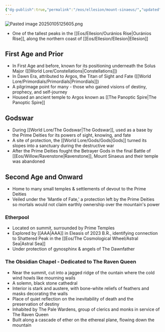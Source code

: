 ```yaml
---
{"dg-publish":true,"permalink":"/eos/ellesion/mount-sinaeus/","updated":"2025-01-29T19:15:37.891-06:00"}
---
```


![Pasted image 20250105125605.png](/img/user/Images/Pasted%20image%2020250105125605.png)
- One of the tallest peaks in the [[Eos/Ellesion/Ouránios Rise\|Ouránios Rise]], along the northern coast of [[Eos/Ellesion/Ellesion\|Ellesion]]

## First Age and Prior
- In First Age and before, known for its positioning underneath the Solus Major ([[World Lore/Constellations\|Constellations]])
- In Dawn Era, attributed to Argos, the Titan of Sight and Fate ([[World Lore/Primordials/Primordials\|Primordials]])
- A pilgrimage point for many - those who gained visions of destiny, prophecy, and self-journey
- Housed an ancient temple to Argos known as [[The Panoptic Spire\|The Panoptic Spire]]

## Godswar
- During [[World Lore/The Godswar\|The Godswar]], used as a base by the Prime Deities for its powers of sight, knowing, and fate
- A site of protection, the [[World Lore/Gods/Gods\|Gods]] turned its slopes into a sanctuary during the destructive war
- After the Prime Deities fought the Betrayer Gods in the final Battle of [[Eos/Willow/Ravenstone\|Ravenstone]], Mount Sinaeus and their temple was abandoned

## Second Age and Onward
- Home to many small temples & settlements of devout to the Prime Deities
- Veiled under the 'Mantle of Fate,' a protection left by the Prime Deities so mortals would not claim earthly ownership over the mountain's power
### Etherpool
- Located on summit, surrounded by Prime Temples
- Explored by [[AAA\|AAA]] in Eleasis of 2023 B.R., identifying connection to Shattered Peak in the [[Eos/The Cosmological Wheel/Astral Sea\|Astral Sea]]
- Under protection of gynosphinx & angels of The Dawnfather
### The Obsidian Chapel - Dedicated to The Raven Queen
- Near the summit, cut into a jagged ridge of the ountain where the cold wind howls like mourning wails
- A solemn, black stone cathedral
- Interior is stark and austere, with bone-white reliefs of feathers and masks decorating the walls
- Place of quiet reflection on the inevitability of death and the preservation of destiny
- Inhabited by The Pale Wardens, group of clerics and monks in service of The Raven Queen
- Built along a cascade of ether on the ethereal plane, flowing down the mountain